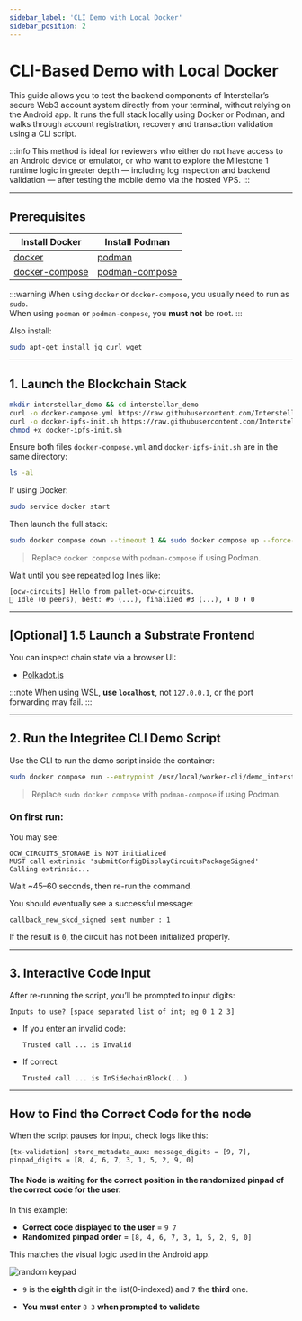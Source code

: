 ```yaml
---
sidebar_label: 'CLI Demo with Local Docker'
sidebar_position: 2
---
```


# CLI-Based Demo with Local Docker

This guide allows you to test the backend components of Interstellar’s secure Web3 account system directly from your terminal, without relying on the Android app. It runs the full stack locally using Docker or Podman, and walks through account registration, recovery and transaction validation using a CLI script.


:::info
This method is ideal for reviewers who either do not have access to an Android device or emulator, or who want to explore the Milestone 1 runtime logic in greater depth — including log inspection and backend validation — after testing the mobile demo via the hosted VPS.
:::


---

## Prerequisites

| Install Docker | Install Podman |
| -------------- | -------------- |
| [docker](https://docs.docker.com/engine/install/) | [podman](https://podman.io/getting-started/installation.html) |
| [docker-compose](https://docs.docker.com/compose/install/) | [podman-compose](https://github.com/containers/podman-compose#podman-compose) |

:::warning
When using `docker` or `docker-compose`, you usually need to run as `sudo`.  
When using `podman` or `podman-compose`, you **must not** be root.
:::

Also install:
```bash
sudo apt-get install jq curl wget
```

---

## 1. Launch the Blockchain Stack

```bash
mkdir interstellar_demo && cd interstellar_demo
curl -o docker-compose.yml https://raw.githubusercontent.com/Interstellar-Network/Interstellar-Book/docker-compose/docker-compose.yml
curl -o docker-ipfs-init.sh https://raw.githubusercontent.com/Interstellar-Network/Interstellar-Book/docker-compose/docker-ipfs-init.sh
chmod +x docker-ipfs-init.sh
```
Ensure both files `docker-compose.yml` and `docker-ipfs-init.sh` are in the same directory:

```bash
ls -al
```

If using Docker:
```bash
sudo service docker start
```

Then launch the full stack:

```bash
sudo docker compose down --timeout 1 && sudo docker compose up --force-recreate
```

> Replace `docker compose` with `podman-compose` if using Podman.

Wait until you see repeated log lines like:

```
[ocw-circuits] Hello from pallet-ocw-circuits.
🛌 Idle (0 peers), best: #6 (...), finalized #3 (...), ⬇ 0 ⬆ 0
```

---

## [Optional] 1.5 Launch a Substrate Frontend

You can inspect chain state via a browser UI:

- [Polkadot.js](https://polkadot.js.org/apps/?rpc=ws%3A%2F%2Flocalhost%3A9990#/chainstate)

:::note
When using WSL, **use `localhost`**, not `127.0.0.1`, or the port forwarding may fail.
:::

---

## 2. Run the Integritee CLI Demo Script

Use the CLI to run the demo script inside the container:

```bash
sudo docker compose run --entrypoint /usr/local/worker-cli/demo_interstellar.sh integritee_cli -P 2090 -p 9990 -u ws://integritee_node -V wss://integritee_service -R http://integritee_node:8990
```

> Replace `sudo docker compose` with `podman-compose` if using Podman.

### On first run:

You may see:

```
OCW_CIRCUITS_STORAGE is NOT initialized
MUST call extrinsic 'submitConfigDisplayCircuitsPackageSigned'
Calling extrinsic...
```

Wait ~45–60 seconds, then re-run the command.

You should eventually see a successful message:
```
callback_new_skcd_signed sent number : 1
```

If the result is `0`, the circuit has not been initialized properly.

---

## 3. Interactive Code Input

After re-running the script, you’ll be prompted to input digits:

```
Inputs to use? [space separated list of int; eg 0 1 2 3]
```

- If you enter an invalid code:
  ```
  Trusted call ... is Invalid
  ```
- If correct:
  ```
  Trusted call ... is InSidechainBlock(...)
  ```

---

## How to Find the Correct Code for the node

When the script pauses for input, check logs like this:

```
[tx-validation] store_metadata_aux: message_digits = [9, 7], pinpad_digits = [8, 4, 6, 7, 3, 1, 5, 2, 9, 0]
```

#### The Node is waiting for the correct position in the randomized pinpad of the correct code for the user.


In this example:

- **Correct code displayed to the user** = `9 7`
- **Randomized pinpad order** = `[8, 4, 6, 7, 3, 1, 5, 2, 9, 0]`

This matches the visual logic used in the Android app.

![random keypad](/img/random-keypad.svg)


- `9` is the **eighth** digit in the list(0-indexed) and `7` the **third** one.


- **You must enter** `8 3` **when prompted to validate**
